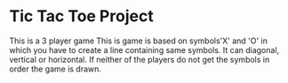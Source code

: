 # Tic Tac Toe Project
This is a 3 player game
This is game is based on symbols'X' and 'O' in which you have to create a line containing same symbols.
It can diagonal, vertical or horizontal.
If neither of the players do not get the symbols in order the game is drawn.
